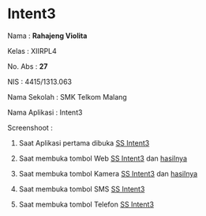 # Intent3

Nama : **Rahajeng Violita** 

Kelas : XIIRPL4 

No. Abs : **27** 

NIS : 4415/1313.063 

Nama Sekolah : SMK Telkom Malang 

Nama Aplikasi : Intent3

Screenshoot : 

1. Saat Aplikasi pertama dibuka [SS Intent3](https://github.com/rahajengvio/Intent3/blob/master/Intent3Awal.png)

2. Saat membuka tombol Web [SS Intent3](https://github.com/rahajengvio/Intent3/blob/master/Intent3URL.png) dan [hasilnya](https://github.com/rahajengvio/Intent3/blob/master/Intent3URLHasil.png)

3. Saat membuka tombol Kamera [SS Intent3](https://github.com/rahajengvio/Intent3/blob/master/Intent3_Kamera.png) dan [hasilnya](https://github.com/rahajengvio/Intent3/blob/master/Intent3.png)

4. Saat membuka tombol SMS [SS Intent3](https://github.com/rahajengvio/Intent3/blob/master/Intent3SMS.png)

5. Saat membuka tombol Telefon [SS Intent3](https://github.com/rahajengvio/Intent3/blob/master/Intent3Kontak.png)
